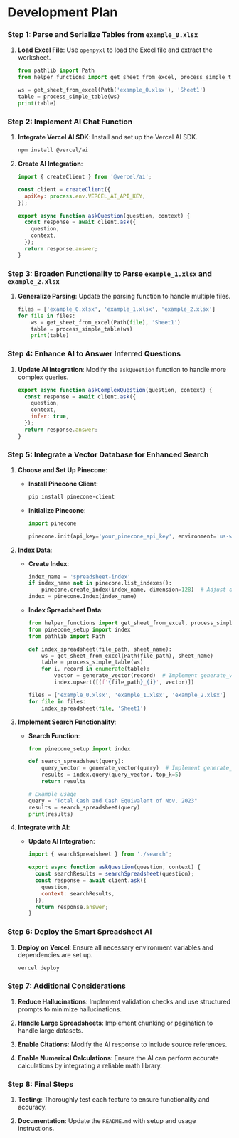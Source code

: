 # Development Plan

### Step 1: Parse and Serialize Tables from `example_0.xlsx`
1. **Load Excel File**:
   Use `openpyxl` to load the Excel file and extract the worksheet.
   ```python:main.py
   from pathlib import Path
   from helper_functions import get_sheet_from_excel, process_simple_table

   ws = get_sheet_from_excel(Path('example_0.xlsx'), 'Sheet1')
   table = process_simple_table(ws)
   print(table)
   ```

### Step 2: Implement AI Chat Function
1. **Integrate Vercel AI SDK**:
   Install and set up the Vercel AI SDK.
   ```bash
   npm install @vercel/ai
   ```

2. **Create AI Integration**:
   ```javascript:ai_integration.js
   import { createClient } from '@vercel/ai';

   const client = createClient({
     apiKey: process.env.VERCEL_AI_API_KEY,
   });

   export async function askQuestion(question, context) {
     const response = await client.ask({
       question,
       context,
     });
     return response.answer;
   }
   ```

### Step 3: Broaden Functionality to Parse `example_1.xlsx` and `example_2.xlsx`
1. **Generalize Parsing**:
   Update the parsing function to handle multiple files.
   ```python:main.py
   files = ['example_0.xlsx', 'example_1.xlsx', 'example_2.xlsx']
   for file in files:
       ws = get_sheet_from_excel(Path(file), 'Sheet1')
       table = process_simple_table(ws)
       print(table)
   ```

### Step 4: Enhance AI to Answer Inferred Questions
1. **Update AI Integration**:
   Modify the `askQuestion` function to handle more complex queries.
   ```javascript:ai_integration.js
   export async function askComplexQuestion(question, context) {
     const response = await client.ask({
       question,
       context,
       infer: true,
     });
     return response.answer;
   }
   ```

### Step 5: Integrate a Vector Database for Enhanced Search
1. **Choose and Set Up Pinecone**:
   - **Install Pinecone Client**:
     ```bash
     pip install pinecone-client
     ```

   - **Initialize Pinecone**:
     ```python:pinecone_setup.py
     import pinecone

     pinecone.init(api_key='your_pinecone_api_key', environment='us-west1-gcp')
     ```

2. **Index Data**:
   - **Create Index**:
     ```python:pinecone_setup.py
     index_name = 'spreadsheet-index'
     if index_name not in pinecone.list_indexes():
         pinecone.create_index(index_name, dimension=128)  # Adjust dimension as needed
     index = pinecone.Index(index_name)
     ```

   - **Index Spreadsheet Data**:
     ```python:index_data.py
     from helper_functions import get_sheet_from_excel, process_simple_table
     from pinecone_setup import index
     from pathlib import Path

     def index_spreadsheet(file_path, sheet_name):
         ws = get_sheet_from_excel(Path(file_path), sheet_name)
         table = process_simple_table(ws)
         for i, record in enumerate(table):
             vector = generate_vector(record)  # Implement generate_vector to convert record to vector
             index.upsert([(f'{file_path}_{i}', vector)])

     files = ['example_0.xlsx', 'example_1.xlsx', 'example_2.xlsx']
     for file in files:
         index_spreadsheet(file, 'Sheet1')
     ```

3. **Implement Search Functionality**:
   - **Search Function**:
     ```python:search.py
     from pinecone_setup import index

     def search_spreadsheet(query):
         query_vector = generate_vector(query)  # Implement generate_vector to convert query to vector
         results = index.query(query_vector, top_k=5)
         return results

     # Example usage
     query = "Total Cash and Cash Equivalent of Nov. 2023"
     results = search_spreadsheet(query)
     print(results)
     ```

4. **Integrate with AI**:
   - **Update AI Integration**:
     ```javascript:ai_integration.js
     import { searchSpreadsheet } from './search';

     export async function askQuestion(question, context) {
       const searchResults = searchSpreadsheet(question);
       const response = await client.ask({
         question,
         context: searchResults,
       });
       return response.answer;
     }
     ```

### Step 6: Deploy the Smart Spreadsheet AI
1. **Deploy on Vercel**:
   Ensure all necessary environment variables and dependencies are set up.
   ```bash
   vercel deploy
   ```

### Step 7: Additional Considerations
1. **Reduce Hallucinations**:
   Implement validation checks and use structured prompts to minimize hallucinations.

2. **Handle Large Spreadsheets**:
   Implement chunking or pagination to handle large datasets.

3. **Enable Citations**:
   Modify the AI response to include source references.

4. **Enable Numerical Calculations**:
   Ensure the AI can perform accurate calculations by integrating a reliable math library.

### Step 8: Final Steps
1. **Testing**:
   Thoroughly test each feature to ensure functionality and accuracy.

2. **Documentation**:
   Update the `README.md` with setup and usage instructions.

